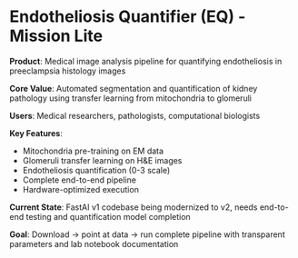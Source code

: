 # Endotheliosis Quantifier (EQ) - Mission Lite

**Product**: Medical image analysis pipeline for quantifying endotheliosis in preeclampsia histology images

**Core Value**: Automated segmentation and quantification of kidney pathology using transfer learning from mitochondria to glomeruli

**Users**: Medical researchers, pathologists, computational biologists

**Key Features**: 
- Mitochondria pre-training on EM data
- Glomeruli transfer learning on H&E images  
- Endotheliosis quantification (0-3 scale)
- Complete end-to-end pipeline
- Hardware-optimized execution

**Current State**: FastAI v1 codebase being modernized to v2, needs end-to-end testing and quantification model completion

**Goal**: Download → point at data → run complete pipeline with transparent parameters and lab notebook documentation
